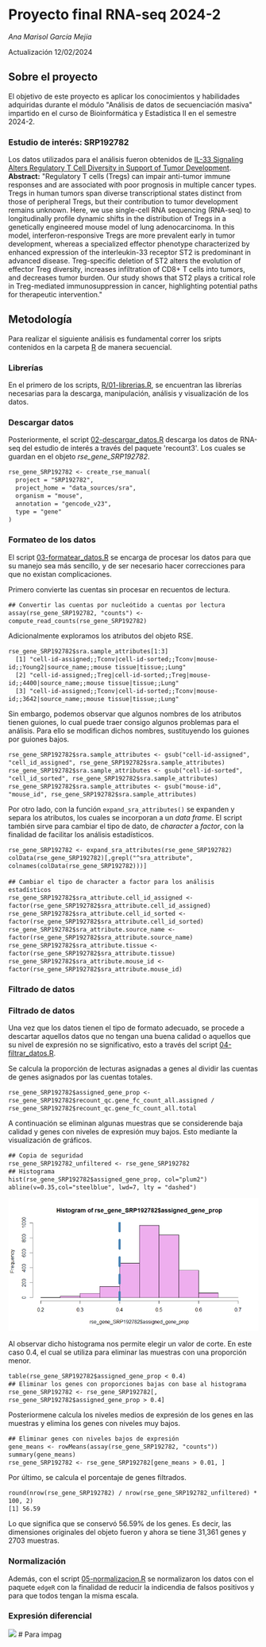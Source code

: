 # Proyecto final RNA-seq 2024-2
_Ana Marisol García Mejía_

Actualización 12/02/2024
## Sobre el proyecto
El objetivo de este proyecto es aplicar los conocimientos y habilidades adquiridas durante el módulo "Análisis de datos de secuenciación masiva"
impartido en el curso de Bioinformática y Estadística II en el semestre 2024-2. 
### Estudio de interés: SRP192782
Los datos utilizados para el análisis fueron obtenidos de [IL-33 Signaling Alters Regulatory T Cell Diversity in Support of Tumor Development](https://www.ncbi.nlm.nih.gov/pmc/articles/PMC6990979/).
**Abstract:** 
"Regulatory T cells (Tregs) can impair anti-tumor immune responses and are associated with poor prognosis in multiple cancer types. 
Tregs in human tumors span diverse transcriptional states distinct from those of peripheral Tregs, but their contribution to tumor
development remains unknown. Here, we use single-cell RNA sequencing (RNA-seq) to longitudinally profile dynamic shifts in the 
distribution of Tregs in a genetically engineered mouse model of lung adenocarcinoma. In this model, interferon-responsive Tregs
are more prevalent early in tumor development, whereas a specialized effector phenotype characterized by enhanced expression of 
the interleukin-33 receptor ST2 is predominant in advanced disease. Treg-specific deletion of ST2 alters the evolution of effector
Treg diversity, increases infiltration of CD8+ T cells into tumors, and decreases tumor burden. Our study shows that ST2 plays a 
critical role in Treg-mediated immunosuppression in cancer, highlighting potential paths for therapeutic intervention."
## Metodología 
Para realizar el siguiente análisis es fundamental correr los sripts contenidos en la carpeta [R](https://github.com/anagarme/ProyectoFinal_RNAseq_2024/tree/01f15f3fa0ef73dc2723b17332ab8acb0410caea/R) de manera secuencial.
### Librerías
En el primero de los scripts, [R/01-librerias.R](https://github.com/anagarme/ProyectoFinal_RNAseq_2024/blob/01f15f3fa0ef73dc2723b17332ab8acb0410caea/R/01-librerias.R), se encuentran las librerías necesarias para la descarga, manipulación, análisis y visualización de los datos.
### Descargar datos
Posteriormente, el script [02-descargar_datos.R](https://github.com/anagarme/ProyectoFinal_RNAseq_2024/blob/01f15f3fa0ef73dc2723b17332ab8acb0410caea/R/02-descargar_datos.R) descarga los datos de RNA-seq del estudio
de interés a través del paquete 'recount3'. Los cuales se guardan en el objeto _rse_gene_SRP192782_. 
```
rse_gene_SRP192782 <- create_rse_manual(
  project = "SRP192782",
  project_home = "data_sources/sra",
  organism = "mouse",
  annotation = "gencode_v23",
  type = "gene"
)
```
### Formateo de los datos
El script [03-formatear_datos.R](https://github.com/anagarme/ProyectoFinal_RNAseq_2024/blob/01f15f3fa0ef73dc2723b17332ab8acb0410caea/R/03-formatear_datos.R) se encarga de procesar los datos
para que su manejo sea más sencillo, y de ser necesario hacer correcciones para que no existan complicaciones.

Primero convierte las cuentas sin procesar en recuentos de lectura.
```
## Convertir las cuentas por nucleótido a cuentas por lectura
assay(rse_gene_SRP192782, "counts") <- compute_read_counts(rse_gene_SRP192782)
```
Adicionalmente exploramos los atributos del objeto RSE.
```
rse_gene_SRP192782$sra.sample_attributes[1:3]
  [1] "cell-id-assigned;;Tconv|cell-id-sorted;;Tconv|mouse-id;;Young2|source_name;;mouse tissue|tissue;;Lung"
  [2] "cell-id-assigned;;Treg|cell-id-sorted;;Treg|mouse-id;;4400|source_name;;mouse tissue|tissue;;Lung"    
  [3] "cell-id-assigned;;Tconv|cell-id-sorted;;Tconv|mouse-id;;3642|source_name;;mouse tissue|tissue;;Lung"  
```
Sin embargo, podemos observar que algunos nombres de los atributos tienen guiones, lo cual puede traer consigo algunos problemas para el análisis. Para ello se modifican dichos nombres,
sustituyendo los guiones por guiones bajos.

```
rse_gene_SRP192782$sra.sample_attributes <- gsub("cell-id-assigned", "cell_id_assigned", rse_gene_SRP192782$sra.sample_attributes)
rse_gene_SRP192782$sra.sample_attributes <- gsub("cell-id-sorted", "cell_id_sorted", rse_gene_SRP192782$sra.sample_attributes)
rse_gene_SRP192782$sra.sample_attributes <- gsub("mouse-id", "mouse_id", rse_gene_SRP192782$sra.sample_attributes)
```
Por otro lado, con la función `expand_sra_attributes()` se expanden y separa los atributos, los cuales se incorporan a un _data frame_.
El script también sirve para cambiar el tipo de dato, de _character_ a _factor_, con la finalidad de facilitar los análisis estadísticos.
```
rse_gene_SRP192782 <- expand_sra_attributes(rse_gene_SRP192782)
colData(rse_gene_SRP192782)[,grepl("^sra_attribute", colnames(colData(rse_gene_SRP192782)))]

## Cambiar el tipo de character a factor para los análisis estadísticos
rse_gene_SRP192782$sra_attribute.cell_id_assigned <- factor(rse_gene_SRP192782$sra_attribute.cell_id_assigned)
rse_gene_SRP192782$sra_attribute.cell_id_sorted <- factor(rse_gene_SRP192782$sra_attribute.cell_id_sorted)
rse_gene_SRP192782$sra_attribute.source_name <- factor(rse_gene_SRP192782$sra_attribute.source_name)
rse_gene_SRP192782$sra_attribute.tissue <- factor(rse_gene_SRP192782$sra_attribute.tissue)
rse_gene_SRP192782$sra_attribute.mouse_id <- factor(rse_gene_SRP192782$sra_attribute.mouse_id)
```
### Filtrado de datos
### Filtrado de datos
Una vez que los datos tienen el tipo de formato adecuado, se procede a descartar aquellos datos que no tengan una buena calidad o aquellos que su nivel de expresión no se significativo, 
esto a través del script [04-filtrar_datos.R](https://github.com/anagarme/ProyectoFinal_RNAseq_2024/blob/86754e6acade9922268ecfe9e494c57669c3396f/R/04-filtrar_datos.R). 

Se calcula la proporción de lecturas asignadas a genes al dividir las cuentas de genes asignados por las cuentas totales.
```
rse_gene_SRP192782$assigned_gene_prop <- rse_gene_SRP192782$recount_qc.gene_fc_count_all.assigned / rse_gene_SRP192782$recount_qc.gene_fc_count_all.total
```
A continuación se eliminan algunas muestras que se considerende baja calidad y genes con niveles de expresión muy bajos. Esto mediante la visualización de gráficos. 

```
## Copia de seguridad
rse_gene_SRP192782_unfiltered <- rse_gene_SRP192782
## Histograma
hist(rse_gene_SRP192782$assigned_gene_prop, col="plum2")
abline(v=0.35,col="steelblue", lwd=7, lty = "dashed")
```
![](plots/histogram_assigned_gene_prop.png) 


Al observar dicho histograma nos permite elegir un valor de corte. En este caso 0.4, el cual se utiliza para eliminar las muestras con una proporción menor. 
```
table(rse_gene_SRP192782$assigned_gene_prop < 0.4)
## Eliminar los genes con proporciones bajas con base al histograma
rse_gene_SRP192782 <- rse_gene_SRP192782[, rse_gene_SRP192782$assigned_gene_prop > 0.4]
```
Posteriormene calcula los niveles medios de expresión de los genes en las muestras y elimina los genes con niveles muy bajos.
```
## Eliminar genes con niveles bajos de expresión
gene_means <- rowMeans(assay(rse_gene_SRP192782, "counts"))
summary(gene_means)
rse_gene_SRP192782 <- rse_gene_SRP192782[gene_means > 0.01, ]
```

Por último, se calcula el porcentaje de genes filtrados.
```
round(nrow(rse_gene_SRP192782) / nrow(rse_gene_SRP192782_unfiltered) * 100, 2)
[1] 56.59
```
Lo que significa que se conservó 56.59% de los genes. Es decir, las dimensiones originales del objeto fueron y ahora se tiene 31,361 genes y 2703 muestras.

### Normalización
Además, con el script [05-normalizacion.R](https://github.com/anagarme/ProyectoFinal_RNAseq_2024/blob/247b79c1e9a1a96188ea51860ac5c32dab675e08/R/05-normalizacion.R) se normalizaron los datos con el paquete `edgeR` con la finalidad de reducir la indicendia de falsos positivos y para que todos tengan la misma escala.

### Expresión diferencial













![](/results/aa_count_plot_SARS_CoV_2_human_CHE_SARS_CoV_2.png) # Para impag
